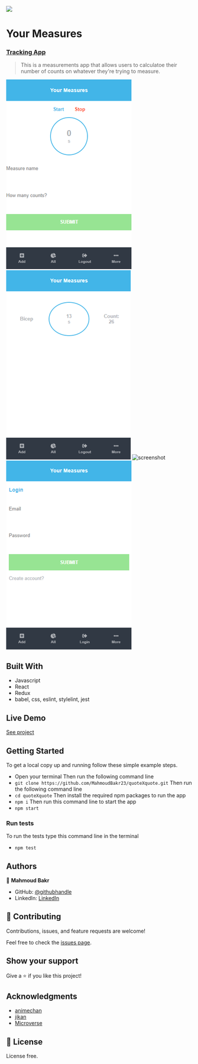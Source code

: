 ![](https://img.shields.io/badge/Microverse-blueviolet)

# Your Measures
### [Tracking App](https://www.notion.so/Final-Capstone-Project-Tracking-App-22e454da738c46efaf17721826841772)
> This is a measurements app that allows users to calculatoe their number of counts on whatever they're trying to measure.

 ![screenshot](./src/Screenshot1.png) ![screenshot](./src/Screenshot2.png)
 ![screenshot](./src/Screensho3.png)  ![screenshot](./src/Screenshot4.png)

## Built With

- Javascript
- React
- Redux
- babel, css, eslint, stylelint, jest

## Live Demo

[See project](https://quotexquote.herokuapp.com/)

## Getting Started

To get a local copy up and running follow these simple example steps.

- Open your terminal
Then run the following command line
- `git clone https://github.com/MahmoudBakr23/quoteXquote.git`
Then run the following command line
- `cd quoteXquote`
Then install the required npm packages to run the app
- `npm i`
Then run this command line to start the app
- `npm start`

### Run tests
To run the tests type this command line in the terminal
- `npm test`

## Authors

👤 **Mahmoud Bakr**

- GitHub: [@githubhandle](https://github.com/MahmoudBakr23)
- LinkedIn: [LinkedIn](https://www.linkedin.com/in/m-bakr/)

## 🤝 Contributing

Contributions, issues, and feature requests are welcome!

Feel free to check the [issues page](https://github.com/MahmoudBakr23/quoteXquote/issues).

## Show your support

Give a ⭐️ if you like this project!

## Acknowledgments

- [animechan](https://animechan.vercel.app/)
- [jikan](https://jikan.docs.apiary.io/#)
- [Microverse](https://www.microverse.org/)

## 📝 License

License free.